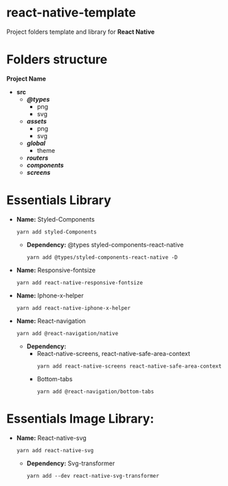 
# react-native-template

 Project folders template and library for ****React Native****

# Folders structure
**Project Name**
- **src**
	-  ***@types***
		-  png
		- svg
	 - ***assets***
		 -  png
		 - svg
	 - ***global***
	     - theme
	 - ***routers***
	 - ***components***
	 - ***screens***

# Essentials Library

 - **Name:** Styled-Components <pre>`yarn add styled-Components`</pre>
	 - **Dependency:** @types styled-components-react-native <pre>`yarn add @types/styled-components-react-native -D`</pre>
- **Name:** Responsive-fontsize <pre>`yarn add react-native-responsive-fontsize`</pre>
- **Name:** Iphone-x-helper <pre>`yarn add react-native-iphone-x-helper`</pre>
- **Name:** React-navigation <pre>`yarn add @react-navigation/native`</pre>
	- **Dependency:** 
		- React-native-screens, react-native-safe-area-context <pre>`yarn add react-native-screens react-native-safe-area-context`
		- Bottom-tabs <pre>`yarn add @react-navigation/bottom-tabs`</pre>

# Essentials Image Library:

 - **Name:** React-native-svg <pre>`yarn add react-native-svg`</pre>
	 - **Dependency:** Svg-transformer <pre>`yarn add --dev react-native-svg-transformer`</pre>
